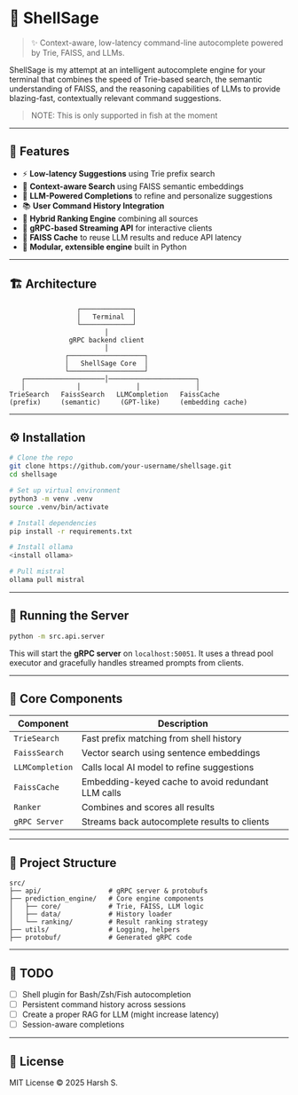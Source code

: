 # 🤖 ShellSage

> ✨ Context-aware, low-latency command-line autocomplete powered by Trie, FAISS, and LLMs.

ShellSage is my attempt at an intelligent autocomplete engine for your terminal that combines the speed of Trie-based search, the semantic understanding of FAISS, and the reasoning capabilities of LLMs to provide blazing-fast, contextually relevant command suggestions.
> NOTE: This is only supported in fish at the moment
---

## 🚀 Features

- ⚡ **Low-latency Suggestions** using Trie prefix search  
- 🧠 **Context-aware Search** using FAISS semantic embeddings  
- 🤖 **LLM-Powered Completions** to refine and personalize suggestions  
- 📚 **User Command History Integration**  
- 📃️ **Hybrid Ranking Engine** combining all sources  
- 🧵 **gRPC-based Streaming API** for interactive clients  
- 💾 **FAISS Cache** to reuse LLM results and reduce API latency  
- 🔐 **Modular, extensible engine** built in Python

---

## 🏗️ Architecture

```
                 ┌─────────────┐
                 │   Terminal  │
                 └─────────────┘
                        │
               gRPC backend client
                        │
              ┌───────────────────┐
              │   ShellSage Core  │
              └───────────────────┘
   ┌────────────────────│──────────────────────┐
   │             │              │              │
TrieSearch   FaissSearch   LLMCompletion   FaissCache
(prefix)     (semantic)     (GPT-like)     (embedding cache)
```

---

## ⚙️ Installation

```bash
# Clone the repo
git clone https://github.com/your-username/shellsage.git
cd shellsage

# Set up virtual environment
python3 -m venv .venv
source .venv/bin/activate

# Install dependencies
pip install -r requirements.txt

# Install ollama
<install ollama>

# Pull mistral
ollama pull mistral
```

---

## 🥪 Running the Server

```bash
python -m src.api.server
```

This will start the **gRPC server** on `localhost:50051`. It uses a thread pool executor and gracefully handles streamed prompts from clients.

---

## 🧠 Core Components

| Component         | Description                                |
|------------------|--------------------------------------------|
| `TrieSearch`      | Fast prefix matching from shell history    |
| `FaissSearch`     | Vector search using sentence embeddings    |
| `LLMCompletion`   | Calls local AI model to refine suggestions |
| `FaissCache`      | Embedding-keyed cache to avoid redundant LLM calls |
| `Ranker`          | Combines and scores all results            |
| `gRPC Server`     | Streams back autocomplete results to clients |

---


## 📁 Project Structure

```
src/
├── api/                 # gRPC server & protobufs
├── prediction_engine/   # Core engine components
│   ├── core/            # Trie, FAISS, LLM logic
│   ├── data/            # History loader
│   └── ranking/         # Result ranking strategy
├── utils/               # Logging, helpers
├── protobuf/            # Generated gRPC code
```

---

## 📝 TODO

- [ ] Shell plugin for Bash/Zsh/Fish autocompletion
- [ ] Persistent command history across sessions
- [ ] Create a proper RAG for LLM (might increase latency)
- [ ] Session-aware completions

---


## 📄 License

MIT License © 2025 Harsh S.

